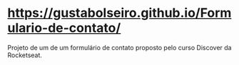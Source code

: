 # https://gustabolseiro.github.io/Formulario-de-contato/
Projeto de um de um formulário de contato proposto pelo curso Discover da Rocketseat.
